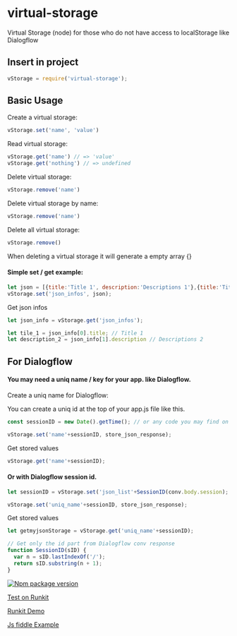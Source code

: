 # virtual-storage
Virtual Storage (node) for those who do not have access to localStorage like Dialogflow

## Insert in project

```javascript
vStorage = require('virtual-storage');
```

## Basic Usage

Create a virtual storage:

```javascript
vStorage.set('name', 'value')
```

Read virtual storage:

```javascript
vStorage.get('name') // => 'value'
vStorage.get('nothing') // => undefined
```

Delete virtual storage:

```javascript
vStorage.remove('name')
```

Delete virtual storage by name:

```javascript
vStorage.remove('name')
```

Delete all virtual storage:

```javascript
vStorage.remove()
```

When deleting a virtual storage it will generate a empty array {}

#### Simple set / get example:

```javascript
let json = [{title:'Title 1', description:'Descriptions 1'},{title:'Title 2', description:'Descriptions 2'}];
vStorage.set('json_infos', json);
```
Get json infos
```javascript
let json_info = vStorage.get('json_infos');

let tile_1 = json_info[0].title; // Title 1
let description_2 = json_info[1].description // Descriptions 2
```

## For Dialogflow

#### You may need a uniq name / key for your app. like Dialogflow.


Create a uniq name for Dialogflow:

You can create a uniq id at the top of your app.js file like this.

```javascript
const sessionID = new Date().getTime(); // or any code you may find on the web
```

```javascript
vStorage.set('name'+sessionID, store_json_response);
```
Get stored values
```javascript
vStorage.get('name'+sessionID);
```

#### Or with Dialogflow session id.

```javascript
let sessionID = vStorage.set('json_list'+SessionID(conv.body.session);
```

```javascript
vStorage.set('uniq_name'+sessionID, store_json_response);
```

Get stored values
```javascript
let getmyjsonStorage = vStorage.get('uniq_name'+sessionID);
```

```javascript
// Get only the id part from Dialogflow conv response
function SessionID(sID) {
  var n = sID.lastIndexOf('/');
  return sID.substring(n + 1);
}
```

[![Npm package version](https://badgen.net/npm/v/virtual-storage)](https://www.npmjs.com/package/virtual-storage)

[Test on Runkit](https://runkit.com/onigetoc/5e43f1d10888310014d63d5d)

[Runkit Demo](https://runkit.com/onigetoc/virtual-storage-by-gc)

[Js fiddle Example](https://jsfiddle.net/onigetoc/jzbuve15/)
